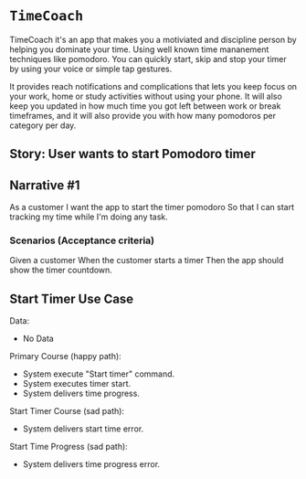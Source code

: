 # ``TimeCoach``

TimeCoach it's an app that makes you a motiviated and discipline person by helping you dominate your time. Using well known time mananement techniques like pomodoro. You can quickly start, skip and stop your timer by using your voice or simple tap gestures.

It provides reach notifications and complications that lets you keep focus on your work, home or study activities without using your phone. It will also keep you updated in how much time you got left between work or break timeframes, and it will also provide you with how many pomodoros per category per day.

## Story: User wants to start Pomodoro timer

## Narrative #1

As a customer
I want the app to start the timer pomodoro
So that I can start tracking my time while I'm doing any task.

### Scenarios (Acceptance criteria)

Given a customer
When the customer starts a timer
Then the app should show the timer countdown.

## Start Timer Use Case

Data:
- No Data

Primary Course (happy path):

- System execute "Start timer" command.
- System executes timer start.
- System delivers time progress.

Start Timer Course (sad path):

- System delivers start time error.

Start Time Progress (sad path):

- System delivers time progress error. 
